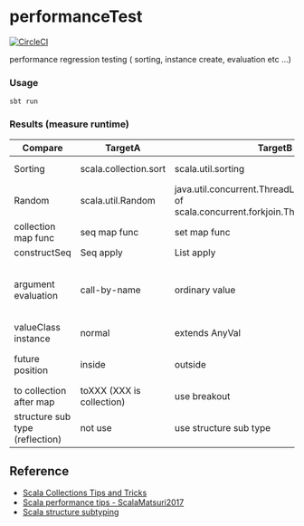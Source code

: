 # performanceTest

[![CircleCI](https://circleci.com/gh/zabio3/performanceTest.svg?style=svg)](https://circleci.com/gh/zabio3/performanceTest)

performance regression testing ( sorting, instance create, evaluation etc ...)

### Usage

```
sbt run
```

### Results (measure runtime)
| Compare | TargetA | TargetB | TargetC | result |
| -------- | -------- | -------- | -------- | -------- |
| Sorting | scala.collection.sort | scala.util.sorting | - | scala.util.sorting is much faster |
| Random | scala.util.Random | java.util.concurrent.ThreadLocalRandom (alias of scala.concurrent.forkjoin.ThreadLocalRandom) | - | ThreadLocalRandom is faster than Random |
| collection map func | seq map func | set map func  | - | seq is much faster |
| constructSeq | Seq apply | List apply | ::Nil | ::Nil is great |
| argument evaluation | call-by-name | ordinary value | - | when argument evaluate that not use call-by-name, call-by-name was much faster |
| valueClass instance | normal | extends AnyVal  | - | 'Extends AnyVal' is much faster |
| future position | inside | outside  | - | Be careful about timing of 'Future.apply' |
| to collection after map| toXXX (XXX is collection)| use breakout | - | using breakout is faster |
| structure sub type (reflection)| not use | use structure sub type | - | not use structure sub type is much faster |

## Reference
 - [Scala Collections Tips and Tricks](https://pavelfatin.com/scala-collections-tips-and-tricks/)
 - [Scala performance tips - ScalaMatsuri2017](https://speakerdeck.com/petitviolet/scala-performance-tips-scalamatsuri2017)
 - [Scala structure subtyping](http://tech-blog.tsukaby.com/archives/849)
